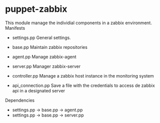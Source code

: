 puppet-zabbix
=============

This module manage the individial components in a zabbix environment. 
Manifests
 - settings.pp
 	General settings.

 - base.pp
 	Maintain zabbix repositories

 - agent.pp
 	Manage zabbix-agent

 - server.pp
 	Manager zabbix-server

 - controller.pp
 	Manage a zabbix host instance in the monitoring system

 - api_connection.pp
 	Save a file with the credentials to access de zabbix api in a designated server

Dependencies

 - settings.pp -> base.pp -> agent.pp
 - settings.pp -> base.pp -> server.pp
 